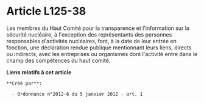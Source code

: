 # Article L125-38

Les membres du Haut Comité pour la transparence et l'information sur la sécurité nucléaire, à l'exception des représentants
des personnes responsables d'activités nucléaires, font, à la date de leur entrée en fonction, une déclaration rendue
publique mentionnant leurs liens, directs ou indirects, avec les entreprises ou organismes dont l'activité entre dans le
champ des compétences du haut comité.

**Liens relatifs à cet article**

	**Créé par**:

	  - Ordonnance n°2012-6 du 5 janvier 2012 - art. 1
